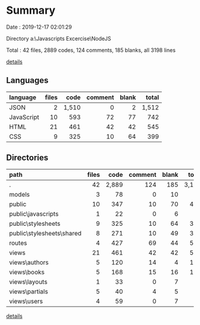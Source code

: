 # Summary

Date : 2019-12-17 02:01:29

Directory a:\Javascripts Excercise\NodeJS

Total : 42 files,  2889 codes, 124 comments, 185 blanks, all 3198 lines

[details](details.md)

## Languages
| language | files | code | comment | blank | total |
| :--- | ---: | ---: | ---: | ---: | ---: |
| JSON | 2 | 1,510 | 0 | 2 | 1,512 |
| JavaScript | 10 | 593 | 72 | 77 | 742 |
| HTML | 21 | 461 | 42 | 42 | 545 |
| CSS | 9 | 325 | 10 | 64 | 399 |

## Directories
| path | files | code | comment | blank | total |
| :--- | ---: | ---: | ---: | ---: | ---: |
| . | 42 | 2,889 | 124 | 185 | 3,198 |
| models | 3 | 78 | 0 | 10 | 88 |
| public | 10 | 347 | 10 | 70 | 427 |
| public\javascripts | 1 | 22 | 0 | 6 | 28 |
| public\stylesheets | 9 | 325 | 10 | 64 | 399 |
| public\stylesheets\shared | 8 | 271 | 10 | 49 | 330 |
| routes | 4 | 427 | 69 | 44 | 540 |
| views | 21 | 461 | 42 | 42 | 545 |
| views\authors | 5 | 120 | 14 | 4 | 138 |
| views\books | 5 | 168 | 15 | 16 | 199 |
| views\layouts | 1 | 33 | 0 | 7 | 40 |
| views\partials | 5 | 40 | 4 | 5 | 49 |
| views\users | 4 | 59 | 0 | 7 | 66 |

[details](details.md)